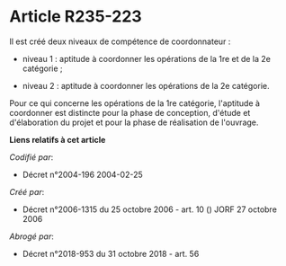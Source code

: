 # Article R235-223

Il est créé deux niveaux de compétence de coordonnateur :

- niveau 1 : aptitude à coordonner les opérations de la 1re et de la 2e catégorie ;

- niveau 2 : aptitude à coordonner les opérations de la 2e catégorie.

Pour ce qui concerne les opérations de la 1re catégorie, l'aptitude à coordonner est distincte pour la phase de conception,
d'étude et d'élaboration du projet et pour la phase de réalisation de l'ouvrage.

**Liens relatifs à cet article**

_Codifié par_:

  - Décret n°2004-196 2004-02-25

_Créé par_:

  - Décret n°2006-1315 du 25 octobre 2006 - art. 10 () JORF 27 octobre 2006

_Abrogé par_:

  - Décret n°2018-953 du 31 octobre 2018 - art. 56
